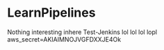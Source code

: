 # LearnPipelines
Nothing interesting inhere
Test-Jenkins
lol
lol
lol
lopl
aws_secret=AKIAIMNOJVGFDXXJE4Ok
